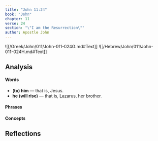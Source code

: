 ```yaml
---
title: "John 11:24"
book: "John"
chapter: 11
verse: 24
section: "\"I am the Resurrection\""
author: Apostle John
---
```

![[/Greek/John/011/John-011-024G.md#Text]]
![[/Hebrew/John/011/John-011-024H.md#Text]]

## Analysis

#### Words
- **(to) him** — that is, Jesus.
- **he (will rise)** — that is, Lazarus, her brother.

#### Phrases

#### Concepts

## Reflections

